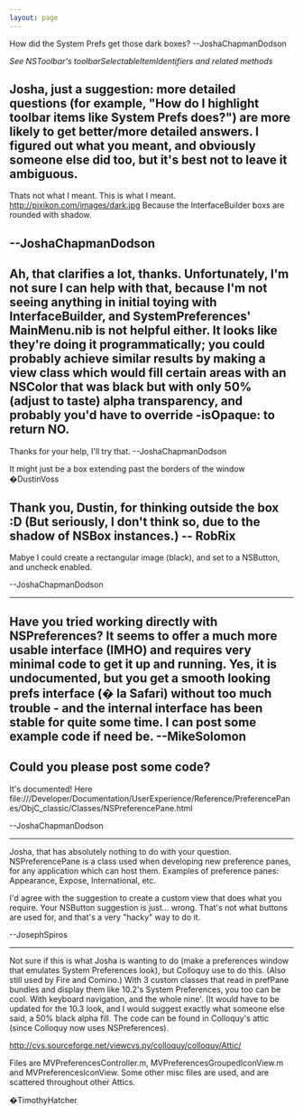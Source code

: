 ```yaml
---
layout: page
---
```


How did the System Prefs get those dark boxes? --JoshaChapmanDodson

*See NSToolbar's toolbarSelectableItemIdentifiers and related methods*

Josha, just a suggestion: more detailed questions (for example, "How do I highlight toolbar items like System Prefs does?") are more likely to get better/more detailed answers. I figured out what you meant, and obviously someone else did too, but it's best not to leave it ambiguous.
----
Thats not what I meant. This is what I meant.
http://pixikon.com/images/dark.jpg
Because the InterfaceBuilder boxs are rounded with shadow.

--JoshaChapmanDodson
----

Ah, that clarifies a lot, thanks. Unfortunately, I'm not sure I can help with that, because I'm not seeing anything in initial toying with InterfaceBuilder, and SystemPreferences' MainMenu.nib is not helpful either. It looks like they're doing it programmatically; you could probably achieve similar results by making a view class which would fill certain areas with an NSColor that was black but with only 50% (adjust to taste) alpha transparency, and probably you'd have to override     -isOpaque: to return NO.
----
Thanks for your help, I'll try that. --JoshaChapmanDodson

It might just be a box extending past the borders of the window �DustinVoss

Thank you, Dustin, for thinking outside the box :D (But seriously, I don't think so, due to the shadow of NSBox instances.) -- RobRix
----
Mabye I could create a rectangular image (black), and set to a NSButton, and uncheck enabled. 

--JoshaChapmanDodson

----
Have you tried working directly with NSPreferences? It seems to offer a much more usable interface (IMHO) and requires very minimal code to get it up and running. Yes, it is undocumented, but you get a smooth looking prefs interface (� la Safari) without too much trouble - and the internal interface has been stable for quite some time.  I can post some example code if need be.  --MikeSolomon
----
Could you please post some code?
----
It's documented! Here file:///Developer/Documentation/UserExperience/Reference/PreferencePanes/ObjC_classic/Classes/NSPreferencePane.html

--JoshaChapmanDodson

----

Josha, that has absolutely nothing to do with your question. NSPreferencePane is a class used when developing new preference panes, for any application which can host them. Examples of preference panes: Appearance, Expose, International, etc.

I'd agree with the suggestion to create a custom view that does what you require. Your NSButton suggestion is just... wrong. That's not what buttons are used for, and that's a very "hacky" way to do it.

--JosephSpiros

----

Not sure if this is what Josha is wanting to do (make a preferences window that emulates System Preferences look), but Colloquy use to do this. (Also still used by Fire and Comino.) With 3 custom classes that read in prefPane bundles and display them like 10.2's System Preferences, you too can be cool. With keyboard navigation, and the whole nine'. (It would have to be updated for the 10.3 look, and I would suggest exactly what someone else said, a 50% black alpha fill. The code can be found in Colloquy's attic (since Colloquy now uses NSPreferences).

http://cvs.sourceforge.net/viewcvs.py/colloquy/colloquy/Attic/

Files are MVPreferencesController.m, MVPreferencesGroupedIconView.m and MVPreferencesIconView. Some other misc files are used, and are scattered throughout other Attics.

�TimothyHatcher
